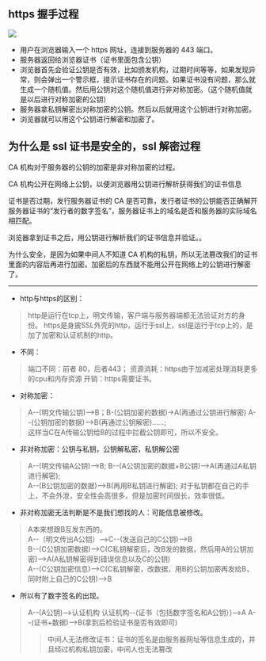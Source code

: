 ## https 握手过程

<img src="./https.webp"></img>

- 用户在浏览器输入一个 https 网址，连接到服务器的 443 端口。
- 服务器返回给浏览器证书（证书里面包含公钥）
- 浏览器首先会验证公钥是否有效，比如颁发机构，过期时间等等，如果发现异常，则会弹出一个警示框，提示证书存在的问题。如果证书没有问题，那么就生成一个随机值。然后用公钥对这个随机值进行非对称加密。（这个随机值就是以后进行对称加密的公钥）
- 服务器拿私钥解密出对称加密的公钥。然后以后就用这个公钥进行对称加密。
- 浏览器就可以用这个公钥进行解密和加密了。

## 为什么是 ssl 证书是安全的，ssl 解密过程

CA 机构对于服务器的公钥的加密是非对称加密的过程。

CA 机构公开在网络上公钥，以便浏览器用公钥进行解析获得我们的证书信息

证书是否过期，发行服务器证书的 CA 是否可靠，发行者证书的公钥能否正确解开服务器证书的“发行者的数字签名”，服务器证书上的域名是否和服务器的实际域名相匹配。

浏览器拿到证书之后，用公钥进行解析我们的证书信息并验证。。

为什么安全，是因为如果中间人不知道 CA 机构的私钥，所以无法篡改我们的证书里面的内容后再进行加密。加密后的东西就不能用公开在网络上的公钥进行解密了。

---

- http与https的区别：
>http是运行在tcp上，明文传输，客户端与服务器端都无法验证对方的身份。
https是身披SSL外壳的http，运行于ssl上，ssl是运行于tcp上的，是加了加密和认证机制的http。

- 不同：
> 端口不同：前者 80，后者443；
资源消耗：https由于加减密处理消耗更多的cpu和内存资源
开销：https需要证书。

- 对称加密：
> A--(明文传输公钥)-->B；B-(公钥加密的数据)->A(再通过公钥进行解密)
A--(公钥加密的数据)-->B(再通过公钥解密)……;  
这样当C在A传输公钥给B的过程中拦截公钥即可，所以不安全。


- 非对称加密：公钥与私钥，公钥解私密，私钥解公密
> A--(明文传输A公钥)-->B; B--(A公钥加密的数据+B公钥)-->A(再通过A私钥进行解密);  
A--(B公钥加密的数据)-->B(再用B私钥进行解密);
对于私钥都在自己的手上，不会外泄，安全性会高很多，但是加密时间很长，效率很低。
- 非对称加密无法判断是不是我们想找的人：可能信息被修改。
>A本来想跟B互发东西的。  
A--（明文传出A公钥）-->C--(发送自己的C公钥)-->B  
B--(C公钥加密数据)-->C(C私钥解密后，改B发的数据，然后用A的公钥加密)-->A(A私钥解密得到错误信息以及C的公钥)  
A--(C公钥加密信息)-->C(C私钥解密，改数据，用B的公钥加密再发给B，同时附上自己的C公钥)-->B

- 所以有了数字签名的出现。
> A--(A公钥)-->认证机构
认证机构--(证书（包括数字签名和A公钥）)-->A
A--(证书+数据)-->B(拿到后检验证书是否有效即可)
>>中间人无法修改证书：证书的签名是由服务器网址等信息生成的，并且经过机构私钥加密，中间人也无法篡改
